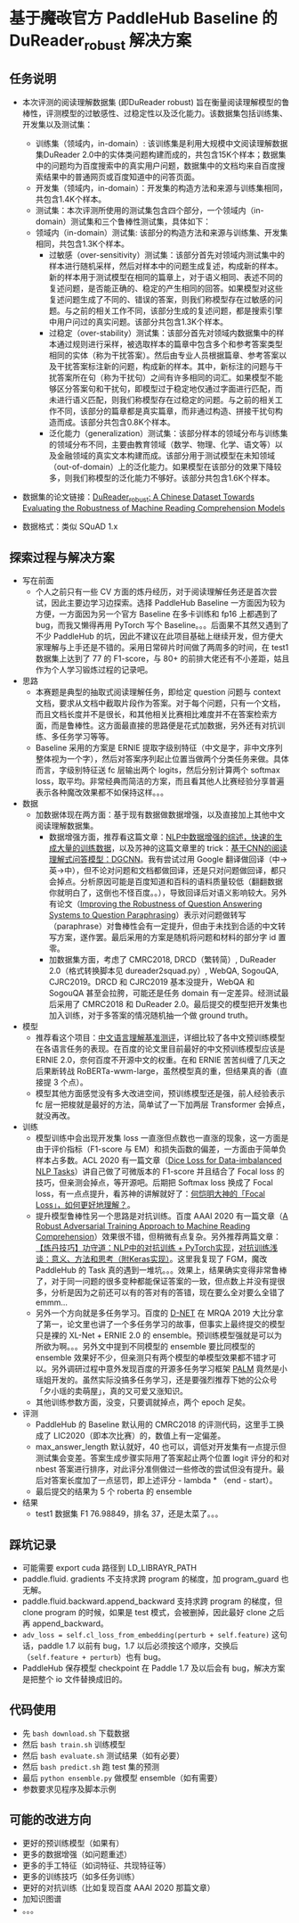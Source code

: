 # 基于~~魔改~~官方 PaddleHub Baseline 的 DuReader<sub>robust</sub> 解决方案

## 任务说明

* 本次评测的阅读理解数据集 (即DuReader robust) 旨在衡量阅读理解模型的鲁棒性，评测模型的过敏感性、过稳定性以及泛化能力。该数据集包括训练集、开发集以及测试集：
  * 训练集（领域内，in-domain）: 该训练集是利用大规模中文阅读理解数据集DuReader 2.0中的实体类问题构建而成的，共包含15K个样本；数据集中的问题均为百度搜索中的真实用户问题，数据集中的文档均来自百度搜索结果中的普通网页或百度知道中的问答页面。
  * 开发集（领域内，in-domain）：开发集的构造方法和来源与训练集相同，共包含1.4K个样本。
  * 测试集：本次评测所使用的测试集包含四个部分，一个领域内（in-domain）测试集和三个鲁棒性测试集，具体如下：
  * 领域内（in-domain）测试集: 该部分的构造方法和来源与训练集、开发集相同，共包含1.3K个样本。
    * 过敏感（over-sensitivity）测试集：该部分首先对领域内测试集中的样本进行随机采样，然后对样本中的问题生成复述，构成新的样本。新的样本用于测试模型在相同的篇章上，对于语义相同、表述不同的复述问题，是否能正确的、稳定的产生相同的回答。如果模型对这些复述问题生成了不同的、错误的答案，则我们称模型存在过敏感的问题。与之前的相关工作不同，该部分生成的复述问题，都是搜索引擎中用户问过的真实问题。该部分共包含1.3K个样本。
    * 过稳定（over-stability）测试集：该部分首先对领域内数据集中的样本通过规则进行采样，被选取样本的篇章中包含多个和参考答案类型相同的实体（称为干扰答案）。然后由专业人员根据篇章、参考答案以及干扰答案标注新的问题，构成新的样本。其中，新标注的问题与干扰答案所在句（称为干扰句）之间有许多相同的词汇。如果模型不能够区分答案句和干扰句，即模型过于稳定地仅通过字面进行匹配，而未进行语义匹配，则我们称模型存在过稳定的问题。与之前的相关工作不同，该部分的篇章都是真实篇章，而非通过构造、拼接干扰句构造而成。该部分共包含0.8K个样本。
    * 泛化能力（generalization）测试集：该部分样本的领域分布与训练集的领域分布不同，主要由教育领域（数学、物理、化学、语文等）以及金融领域的真实文本构建而成。该部分用于测试模型在未知领域（out-of-domain）上的泛化能力。如果模型在该部分的效果下降较多，则我们称模型的泛化能力不够好。该部分共包含1.6K个样本。

* 数据集的论文链接：[DuReader<sub>robust</sub>: A Chinese Dataset Towards Evaluating the Robustness of
Machine Reading Comprehension Models](https://arxiv.org/pdf/2004.11142.pdf)
* 数据格式：类似 SQuAD 1.x

## 探索过程与解决方案

* 写在前面
  * 个人之前只有一些 CV 方面的炼丹经历，对于阅读理解任务还是首次尝试，因此主要边学习边探索。选择 PaddleHub Baseline 一方面因为较为方便，一方面因为另一个官方 Baseline 在多卡训练和 fp16 上都遇到了 bug，而我又懒得再用 PyTorch 写个 Baseline。。。后面果不其然又遇到了不少 PaddleHub 的坑，因此不建议在此项目基础上继续开发，但方便大家理解与上手还是不错的。采用日常碎片时间做了两周多的时间，在 test1 数据集上达到了 77 的 F1-score，与 80+ 的前排大佬还有不小差距，姑且作为个人学习锻炼过程的记录吧。 
* 思路
  * 本赛题是典型的抽取式阅读理解任务，即给定 question 问题与 context 文档，要求从文档中截取片段作为答案。对于每个问题，只有一个文档，而且文档长度并不是很长，和其他相关比赛相比难度并不在答案检索方面，而是鲁棒性。这方面最直接的思路便是花式加数据，另外还有对抗训练、多任务学习等等。
  * Baseline 采用的方案是 ERNIE 提取字级别特征（中文是字，非中文序列整体视为一个字），然后对答案序列起止位置当做两个分类任务来做。具体而言，字级别特征送 fc 层输出两个 logits，然后分别计算两个 softmax loss，取平均。非常经典而简洁的方案，而且看其他人比赛经验分享普遍表示各种魔改效果都不如保持这样。。。
* 数据
  * 加数据体现在两方面：基于现有数据做数据增强，以及直接加上其他中文阅读理解数据集。
    * 数据增强方面，推荐看这篇文章：[NLP中数据增强的综述，快速的生成大量的训练数据](https://zhuanlan.zhihu.com/p/142168215)，以及苏神的这篇文章里的 trick：[基于CNN的阅读理解式问答模型：DGCNN](https://kexue.fm/archives/5409)。我有尝试过用 Google 翻译做回译（中->英->中），但不论对问题和文档都做回译，还是只对问题做回译，都只会掉点。分析原因可能是百度知道和百科的语料质量较低（翻翻数据你就明白了，这倒也不怪百度。。），导致回译后对语义影响较大。另外有论文（[Improving the Robustness of Question Answering Systems to Question Paraphrasing](https://www.aclweb.org/anthology/P19-1610.pdf)）表示对问题做转写（paraphrase）对鲁棒性会有一定提升，但由于未找到合适的中文转写方案，遂作罢。最后采用的方案是随机将问题和材料的部分字 id 置零。
    * 加数据集方面，考虑了 CMRC2018, DRCD（繁转简）, DuReader 2.0（格式转换脚本见 dureader2squad.py）, WebQA, SogouQA, CJRC2019。DRCD 和 CJRC2019 基本没提升，WebQA 和 SogouQA 甚至会拉胯，可能还是任务 domain 有一定差异。经测试最后采用了 CMRC2018 和 DuReader 2.0。最后提交的模型把开发集也加入训练，对于多答案的情况随机抽一个做 ground truth。
* 模型
  * 推荐看这个项目：[中文语言理解基准测评](https://github.com/CLUEbenchmark/CLUE)，详细比较了各中文预训练模型在各语言任务的表现。在百度的论文里目前最好的中文预训练模型应该是 ERNIE 2.0，奈何百度不开源中文的权重。在和 ERNIE 苦苦纠缠了几天之后果断转战 RoBERTa-wwm-large，虽然模型真的重，但结果真的香（直接提 3 个点）。
  * 模型其他方面感觉没有多大改进空间，预训练模型还是强，前人经验表示 fc 层一把梭就是最好的方法，简单试了一下加两层 Transformer 会掉点，就没再改。
* 训练
  * 模型训练中会出现开发集 loss 一直涨但点数也一直涨的现象，这一方面是由于评价指标（F1-score 与 EM）和损失函数的偏差，一方面由于简单负样本占多数。ACL 2020 有一篇文章（[Dice Loss for Data-imbalanced NLP Tasks](https://link.zhihu.com/?target=https%3A//arxiv.org/pdf/1911.02855.pdf)）讲自己做了可微版本的 F1-score 并且结合了 Focal loss 的技巧，但亲测会掉点，等开源吧。后期把 Softmax loss 换成了 Focal loss，有一点点提升，看苏神的讲解就好了：[何恺明大神的「Focal Loss」，如何更好地理解？](https://zhuanlan.zhihu.com/p/32423092)。
  * 提升模型鲁棒性另一个思路是对抗训练。百度 AAAI 2020 有一篇文章（[A Robust Adversarial Training Approach to Machine Reading Comprehension](https://www.aaai.org/Papers/AAAI/2020GB/AAAI-LiuK.6841.pdf)）效果很不错，但稍微有点复杂。另外推荐两篇文章：[【炼丹技巧】功守道：NLP中的对抗训练 + PyTorch实现](https://fyubang.com/2019/10/15/adversarial-train/)，[对抗训练浅谈：意义、方法和思考（附Keras实现）](https://kexue.fm/archives/7234)。这里我复现了 FGM，魔改 PaddleHub 的 Task 真的遇到一堆坑。。。效果上，结果确实变得非常鲁棒了，对于同一问题的很多变种都能保证答案的一致，但点数上并没有提很多，分析是因为之前还可以有的答对有的答错，现在要么全对要么全错了 emmm...
  * 另外一个方向就是多任务学习。百度的 [D-NET](https://www.aclweb.org/anthology/D19-5828/) 在 MRQA 2019 大比分拿了第一，论文里也讲了一个多任务学习的故事，但事实上最终提交的模型只是裸的 XL-Net + ERNIE 2.0 的 ensemble。预训练模型强就是可以为所欲为啊。。。另外文中提到不同模型的 ensemble 要比同模型的 ensemble 效果好不少，但亲测只有两个模型的单模型效果都不错才可以。另外调研过程中意外发现百度的开源多任务学习框架 [PALM](https://github.com/PaddlePaddle/PALM) 竟然是小瑶姐开发的。虽然实际没搞多任务学习，还是要强烈推荐下她的公众号「夕小瑶的卖萌屋」，真的又可爱又涨知识。
  * 其他训练参数方面，没变，只要调就掉点，两个 epoch 足矣。
* 评测
  * PaddleHub 的 Baseline 默认用的 CMRC2018 的评测代码，这里手工换成了 LIC2020（即本次比赛）的，数值上有一定偏差。
  * max_answer_length 默认就好，40 也可以，调低对开发集有一点提示但测试集会变差。答案生成步骤实际用了答案起止两个位置 logit 评分的和对 nbest 答案进行排序，对此评分准侧做过一些修改的尝试但没有提升。最后对答案长度加了一点惩罚，即上述评分 - lambda * （end - start）。
  * 最后提交的结果为 5 个 roberta 的 ensemble
* 结果
  * test1 数据集 F1 76.98849，排名 37，还是太菜了。。。

## 踩坑记录
* 可能需要 export cuda 路径到 LD_LIBRAYR_PATH
* paddle.fluid. gradients 不支持求跨 program 的梯度，加 program_guard 也无解。
* paddle.fluid.backward.append_backward 支持求跨 program 的梯度，但 clone program 的时候，如果是 test 模式，会被删掉，因此最好 clone 之后再 append_backward。
* `adv_loss = self.cl_loss_from_embedding(perturb + self.feature)` 这句话，paddle 1.7 以前有 bug，1.7 以后必须按这个顺序，交换后（`self.feature + perturb`）也有 bug。
* PaddleHub 保存模型 checkpoint 在 Paddle 1.7 及以后会有 bug，解决方案是把整个 io 文件替换成旧的。

## 代码使用
* 先 `bash download.sh` 下载数据
* 然后 `bash train.sh` 训练模型
* 然后 `bash evaluate.sh` 测试结果（如有必要）
* 然后 `bash predict.sh` 跑 test 集的预测
* 最后 `python ensemble.py` 做模型 ensemble（如有需要）
* 参数要求见程序及脚本示例

## 可能的改进方向
* 更好的预训练模型（如果有）
* 更多的数据增强（如问题重述）
* 更多的手工特征（如词特征、共现特征等）
* 更多的训练技巧（如多任务训练）
* 更好的对抗训练（比如复现百度 AAAI 2020 那篇文章）
* 加知识图谱
* 。。。
